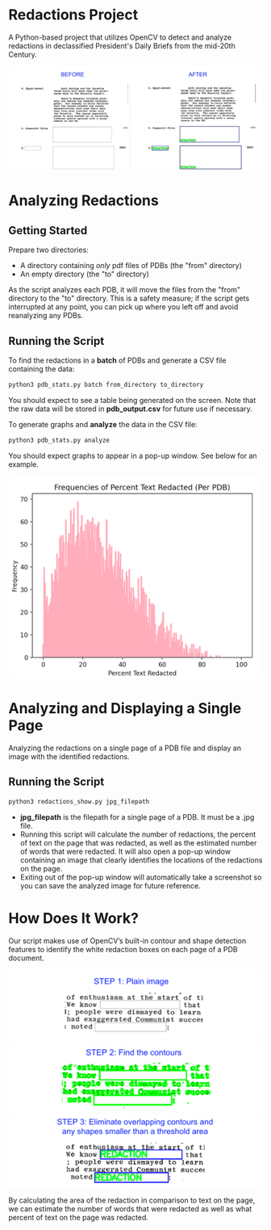 # Redactions Project 

A Python-based project that utilizes OpenCV to detect and analyze redactions in declassified President's Daily Briefs from the mid-20th Century.

![](images/beforeafter.jpg)

# Analyzing Redactions

## Getting Started

Prepare two directories:
- A directory containing _only_ pdf files of PDBs (the "from" directory)
- An empty directory (the "to" directory)

As the script analyzes each PDB, it will move the files from the "from" directory to the "to" directory. This is a safety measure; if the script gets interrupted at any point, you can pick up where you left off and avoid reanalyzing any PDBs. 

## Running the Script

To find the redactions in a __batch__ of PDBs and generate a CSV file containing the data: 

```bash
python3 pdb_stats.py batch from_directory to_directory
```
You should expect to see a table being generated on the screen. Note that the raw data will be stored in __pdb_output.csv__ for future use if necessary.

To generate graphs and __analyze__ the data in the CSV file: 

```bash
python3 pdb_stats.py analyze
```
You should expect graphs to appear in a pop-up window. See below for an example.

<div align="center">
<img src="images/fullgraph1.png" width="500">
</div>

# Analyzing and Displaying a Single Page

Analyzing the redactions on a single page of a PDB file and display an image with the identified redactions.

## Running the Script

```bash
python3 redactions_show.py jpg_filepath
```
- __jpg_filepath__ is the filepath for a single page of a PDB. It must be a .jpg file.
- Running this script will calculate the number of redactions, the percent of text on the page that was redacted, as well as the estimated number of words that were redacted. It will also open a pop-up window containing an image that clearly identifies the locations of the redactions on the page.
- Exiting out of the pop-up window will automatically take a screenshot so you can save the analyzed image for future reference.

# How Does It Work?

Our script makes use of OpenCV’s built-in contour and shape detection features to identify the white redaction boxes on each page of a PDB document. 

![](images/step_1.png)
![](images/step_2.png)
![](images/step_3.png)

By calculating the area of the redaction in comparison to text on the page, we can estimate the number of words that were redacted as well as what percent of text on the page was redacted.


